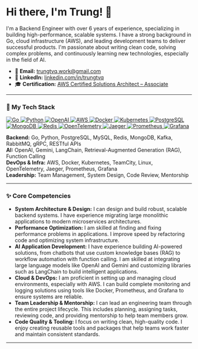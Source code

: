 # Hi there, I'm Trung! 👋

I'm a Backend Engineer with over 6 years of experience, specializing in building high-performance, scalable systems. I have a strong background in Go, cloud infrastructure (AWS), and leading development teams to deliver successful products. I'm passionate about writing clean code, solving complex problems, and continuously learning new technologies, especially in the field of AI.

- 📧 **Email:** [trungtvq.work@gmail.com](mailto:trungtvq.work@gmail.com)
- 💼 **LinkedIn:** [linkedin.com/in/trungtvq](https://www.linkedin.com/in/trungtvq/)
- 🎓 **Certification:** [AWS Certified Solutions Architect – Associate](https://trungtvq.github.io/me/images/TruongVanQuocTrung-AWS-SSA.png)

---

### 🚀 My Tech Stack

<p align="left">
  <a href="https://golang.org" target="_blank"> 
    <img src="https://img.shields.io/badge/go-%2300ADD8.svg?style=for-the-badge&logo=go&logoColor=white" alt="Go"/> 
  </a>
  <a href="https://www.python.org" target="_blank"> 
    <img src="https://img.shields.io/badge/python-3776AB?style=for-the-badge&logo=python&logoColor=white" alt="Python"/>
  </a>
  <a href="https://openai.com" target="_blank"> 
    <img src="https://img.shields.io/badge/OpenAI-412991?style=for-the-badge&logo=openai&logoColor=white" alt="OpenAI"/> 
  </a>
  <a href="https://aws.amazon.com" target="_blank"> 
    <img src="https://img.shields.io/badge/AWS-%23FF9900.svg?style=for-the-badge&logo=amazon-aws&logoColor=white" alt="AWS"/> 
  </a>
  <a href="https://www.docker.com/" target="_blank"> 
    <img src="https://img.shields.io/badge/docker-%232496ED.svg?style=for-the-badge&logo=docker&logoColor=white" alt="Docker"/> 
  </a>
  <a href="https://kubernetes.io" target="_blank"> 
    <img src="https://img.shields.io/badge/kubernetes-%23326CE5.svg?style=for-the-badge&logo=kubernetes&logoColor=white" alt="Kubernetes"/>
  </a>
  <a href="https://www.postgresql.org" target="_blank"> 
    <img src="https://img.shields.io/badge/postgresql-%23336791.svg?style=for-the-badge&logo=postgresql&logoColor=white" alt="PostgreSQL"/> 
  </a>
  <a href="https://www.mongodb.com/" target="_blank"> 
    <img src="https://img.shields.io/badge/MongoDB-%2347A248.svg?style=for-the-badge&logo=mongodb&logoColor=white" alt="MongoDB"/>
  </a>
  <a href="https://redis.io" target="_blank"> 
    <img src="https://img.shields.io/badge/redis-%23DD0031.svg?style=for-the-badge&logo=redis&logoColor=white" alt="Redis"/> 
  </a>
  <a href="https://opentelemetry.io/" target="_blank"> 
    <img src="https://img.shields.io/badge/OpenTelemetry-000000?style=for-the-badge&logo=opentelemetry&logoColor=white" alt="OpenTelemetry"/>
  </a>
  <a href="https://www.jaegertracing.io/" target="_blank"> 
    <img src="https://img.shields.io/badge/Jaeger-%235096E8.svg?style=for-the-badge&logo=jaeger&logoColor=white" alt="Jaeger"/>
  </a>
   <a href="https://prometheus.io/" target="_blank"> 
    <img src="https://img.shields.io/badge/prometheus-%23E6522C.svg?style=for-the-badge&logo=prometheus&logoColor=white" alt="Prometheus"/> 
  </a>
   <a href="https://grafana.com" target="_blank"> 
    <img src="https://img.shields.io/badge/grafana-%23F46800.svg?style=for-the-badge&logo=grafana&logoColor=white" alt="Grafana"/> 
  </a>
</p>

**Backend:** Go, Python, PostgreSQL, MySQL, Redis, MongoDB, Kafka, RabbitMQ, gRPC, RESTful APIs
<br>
**AI:** OpenAI, Gemini, LangChain, Retrieval-Augmented Generation (RAG), Function Calling
<br>
**DevOps & Infra:** AWS, Docker, Kubernetes, TeamCity, Linux, OpenTelemetry, Jaeger, Prometheus, Grafana
<br>
**Leadership:** Team Management, System Design, Code Review, Mentorship

---

### ✨ Core Competencies

* **System Architecture & Design:** I can design and build robust, scalable backend systems. I have experience migrating large monolithic applications to modern microservices architectures.
* **Performance Optimization:** I am skilled at finding and fixing performance problems in applications. I improve speed by refactoring code and optimizing system infrastructure.
* **AI Application Development:** I have experience building AI-powered solutions, from chatbots that use custom knowledge bases (RAG) to workflow automation with function calling. I am skilled at integrating large language models like OpenAI and Gemini and customizing libraries such as LangChain to build intelligent applications.
* **Cloud & DevOps:** I am proficient in setting up and managing cloud environments, especially with AWS. I can build complete monitoring and logging solutions using tools like Docker, Prometheus, and Grafana to ensure systems are reliable.
* **Team Leadership & Mentorship:** I can lead an engineering team through the entire project lifecycle. This includes planning, assigning tasks, reviewing code, and providing mentorship to help team members grow.
* **Code Quality & Tooling:** I focus on writing clean, high-quality code. I enjoy creating reusable tools and packages that help teams work faster and maintain consistent standards.

---
